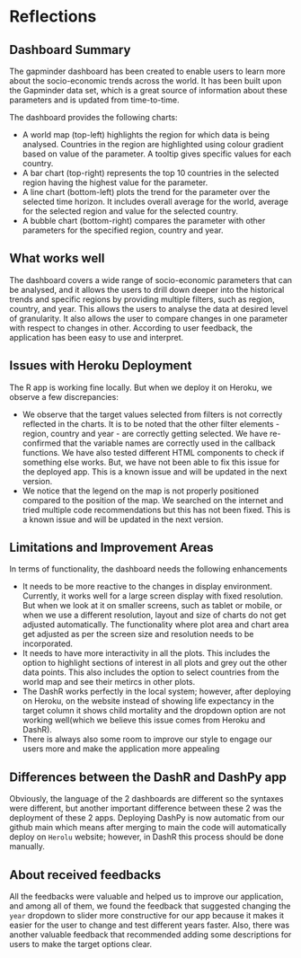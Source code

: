# Reflections

## Dashboard Summary

The gapminder dashboard has been created to enable users to learn more about the socio-economic trends across the world. It has been built upon the Gapminder data set, which is a great source of information about these parameters and is updated from time-to-time. 

The dashboard provides the following charts:
-	A world map (top-left) highlights the region for which data is being analysed. Countries in the region are highlighted using colour gradient based on value of the parameter. A tooltip gives specific values for each country.
-	A bar chart (top-right) represents the top 10 countries in the selected region having the highest value for the parameter.
-	A line chart (bottom-left) plots the trend for the parameter over the selected time horizon. It includes overall average for the world, average for the selected region and value for the selected country. 
-	A bubble chart (bottom-right) compares the parameter with other parameters for the specified region, country and year.

## What works well

The dashboard covers a wide range of socio-economic parameters that can be analysed, and it allows the users to drill down deeper into the historical trends and specific regions by providing multiple filters, such as region, country, and year. This allows the users to analyse the data at desired level of granularity. It also allows the user to compare changes in one parameter with respect to changes in other. According to user feedback, the application has been easy to use and interpret.

## Issues with Heroku Deployment

The R app is working fine locally. But when we deploy it on Heroku, we observe a few discrepancies:
-	We observe that the target values selected from filters is not correctly reflected in the charts. It is to be noted that the other filter elements - region, country and year - are correctly getting selected. We have re-confirmed that the variable names are correctly used in the callback functions. We have also tested different HTML components to check if something else works. But, we have not been able to fix this issue for the deployed app. This is a known issue and will be updated in the next version.
-	We notice that the legend on the map is not properly positioned compared to the position of the map. We searched on the internet and tried multiple code recommendations but this has not been fixed. This is a known issue and will be updated in the next version.

## Limitations and Improvement Areas

In terms of functionality, the dashboard needs the following enhancements
-	It needs to be more reactive to the changes in display environment. Currently, it works well for a large screen display with fixed resolution. But when we look at it on smaller screens, such as tablet or mobile, or when we use a different resolution, layout and size of charts do not get adjusted automatically. The functionality where plot area and chart area get adjusted as per the screen size and resolution needs to be incorporated.
-	It needs to have more interactivity in all the plots. This includes the option to highlight sections of interest in all plots and grey out the other data points. This also includes the option to select countries from the world map and see their metircs in other plots.
-	The DashR works perfectly in the local system; however, after deploying on Heroku, on the website instead of showing life expectancy in the target column it shows child mortality and the dropdown option are not working well(which we believe this issue comes from Heroku and DashR).
-	There is always also some room to improve our style to engage our users more and make the application more appealing

## Differences between the DashR and DashPy app
Obviously, the language of the 2 dashboards are different so the syntaxes were different, but another important difference between these 2 was the deployment of these 2 apps. Deploying DashPy is now automatic from our github main which means after merging to main the code will automatically deploy on `Herolu` website; however, in DashR this process should be done manually.

## About received feedbacks
All the feedbacks were valuable and helped us to improve our application, and among all of them, we found the feedback that suggested changing the `year` dropdown to slider more constructive for our app because it makes it easier for the user to change and test different years faster. Also, there was another valuable feedback that recommended adding some descriptions for users to make the target options clear.
